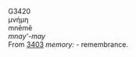 <body>
  <p>G3420<br>  μνήμη  <br> mnēmē  <br><i>mnay‘-may </i><br>From <a href="g3403.htm">3403</a>  <i>memory:</i> - remembrance.<br></p>
 </body>